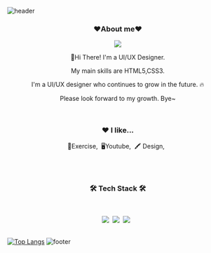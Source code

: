 ![header](https://capsule-render.vercel.app/api?type=waving&color=_hexcode=DEDFD9E&height=200&section=header&text=Welcome%20to%20H_line%20Github&fontSize=50&animation=twinkling&text-color=_e2e3dd)
<h3 align="center"><b>❤️About me❤️</b></h3>
<p align="center"><a href="https://nahyeonsun.github.io/personalv2/" target="_blank"><img src="[https://img.shields.io/badge/homepage]-EA4AAA?style=flat&logo=GitHub Sponsors&logoColor=white"/></a></p>

<p align="center">👋Hi There! I'm a UI/UX Designer.</p>
<p align="center"> My main skills are HTML5,CSS3.</p>
<p align="center">I'm a UI/UX designer who continues to grow in the future. 🔥</p> 
<p align="center">Please look forward to my growth. Bye~</p>

<br>

<h3 align="center">❤️ I like...</h3>
<p align="center">💪Exercise,&nbsp;&nbsp;🖥Youtube,&nbsp;&nbsp;🖍 Design,&nbsp;&nbsp;</p>

<br>
<br>

<h3 align="center"><b>🛠 Tech Stack 🛠</b></h3>
</br>
<p align="center">
<img src="https://img.shields.io/badge/HTML-orange?style=flat-square&logo=HTML&logoColor=white"/></a>&nbsp
<img src="https://img.shields.io/badge/Javascript-yellow?style=flat-square&logo=Javascript&logoColor=white"/></a>&nbsp 
<img src="https://img.shields.io/badge/CSS3-1572B6?style=flat-square&logo=CSS3&logoColor=white"/></a> &nbsp

<br>
<br>


[![Top Langs](https://github-readme-stats.vercel.app/api/top-langs/?username=nahyeonsun&theme=radical&layout=compact&)](https://github.com/nahyeonsun?/github-readme-stats) 
![footer](https://capsule-render.vercel.app/api?type=waving&color=_e2e3dd&height=100&section=footer)
